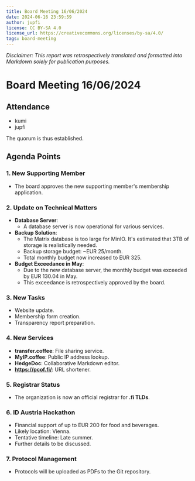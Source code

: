 ```yaml
---
title: Board Meeting 16/06/2024
date: 2024-06-16 23:59:59
author: jupfi
license: CC BY-SA 4.0
license_url: https://creativecommons.org/licenses/by-sa/4.0/
tags: board-meeting
---
```


_Disclaimer: This report was retrospectively translated and formatted into Markdown solely for publication purposes._

# Board Meeting 16/06/2024

## Attendance  

- kumi  
- jupfi  

The quorum is thus established.

## Agenda Points  

### 1. **New Supporting Member**  

- The board approves the new supporting member's membership application.  

### 2. **Update on Technical Matters**  

- **Database Server**:  
  - A database server is now operational for various services.  
- **Backup Solution**:  
  - The Matrix database is too large for MinIO. It's estimated that 3TB of storage is realistically needed.  
  - Backup storage budget: ~EUR 25/month.  
  - Total monthly budget now increased to EUR 325.  
- **Budget Exceedance in May**:  
  - Due to the new database server, the monthly budget was exceeded by EUR 130.04 in May.  
  - This exceedance is retrospectively approved by the board.  

### 3. **New Tasks**  

- Website update.  
- Membership form creation.  
- Transparency report preparation.  

### 4. **New Services**  

- **transfer.coffee**: File sharing service.  
- **MyIP.coffee**: Public IP address lookup.  
- **HedgeDoc**: Collaborative Markdown editor.  
- **<https://pcof.fi/>**: URL shortener.  

### 5. **Registrar Status**  

- The organization is now an official registrar for **.fi TLDs**.  

### 6. **ID Austria Hackathon**  

- Financial support of up to EUR 200 for food and beverages.  
- Likely location: Vienna.  
- Tentative timeline: Late summer.  
- Further details to be discussed.  

### 7. **Protocol Management**  

- Protocols will be uploaded as PDFs to the Git repository.  
